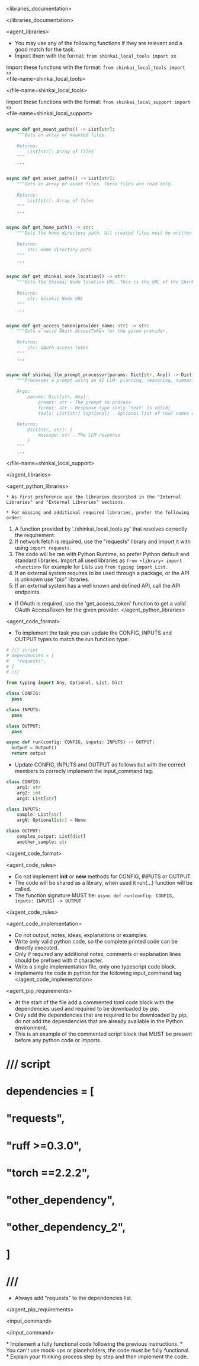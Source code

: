 
<libraries_documentation>

</libraries_documentation>
        
<agent_libraries>
  * You may use any of the following functions if they are relevant and a good match for the task.
  * Import them with the format: `from shinkai_local_tools import xx`
  
  Import these functions with the format: `from shinkai_local_tools import xx`                  
  <file-name=shinkai_local_tools>

  </file-name=shinkai_local_tools>

Import these functions with the format: `from shinkai_local_support import xx`                  
  <file-name=shinkai_local_support>
```python

async def get_mount_paths() -> List[str]:
    """Gets an array of mounted files.
    
    Returns:
        List[str]: Array of files
    """
    ...


async def get_asset_paths() -> List[str]:
    """Gets an array of asset files. These files are read only.
    
    Returns:
        List[str]: Array of files
    """
    ...


async def get_home_path() -> str:
    """Gets the home directory path. All created files must be written to this directory.
    
    Returns:
        str: Home directory path
    """
    ...


async def get_shinkai_node_location() -> str:
    """Gets the Shinkai Node location URL. This is the URL of the Shinkai Node server.
    
    Returns:
        str: Shinkai Node URL
    """
    ...


async def get_access_token(provider_name: str) -> str:
    """Gets a valid OAuth AccessToken for the given provider.
    
    Returns:
        str: OAuth access token
    """
    ...


async def shinkai_llm_prompt_processor(params: Dict[str, Any]) -> Dict[str, str]:
    """Processes a prompt using an AI LLM: planning, reasoning, summarization, anything that an AI can do.
    
    Args:
        params: Dict[str, Any]:
            prompt: str - The prompt to process
            format: str - Response type (only 'text' is valid)
            tools: List[str] (optional) - Optional list of tool names or tool router keys to use with the prompt

    Returns:
        Dict[str, str]: {
            message: str - The LLM response
        }
    """
    ...


```
  </file-name=shinkai_local_support>

</agent_libraries>

<agent_python_libraries>

    * As first preference use the libraries described in the "Internal Libraries" and "External Libraries" sections.

    * For missing and additional required libraries, prefer the following order:
  1. A function provided by './shinkai_local_tools.py' that resolves correctly the requirement.
  2. If network fetch is required, use the "requests" library and import it with using `import requests`.
  3. The code will be ran with Python Runtime, so prefer Python default and standard libraries. Import all used libraries as `from <library> import <function>` for example for Lists use `from typing import List`.
  4. If an external system requires to be used through a package, or the API is unknown use "pip" libraries.
  5. If an external system has a well known and defined API, call the API endpoints.
* If OAuth is required, use the 'get_access_token' function to get a valid OAuth AccessToken for the given provider.
</agent_python_libraries>

<agent_code_format>
  * To implement the task you can update the CONFIG, INPUTS and OUTPUT types to match the run function type:
  ```python
# /// script
# dependencies = [
#   "requests",
# ]
# ///

from typing import Any, Optional, List, Dict

class CONFIG:
    pass

class INPUTS:
    pass

class OUTPUT:
    pass

async def run(config: CONFIG, inputs: INPUTS) -> OUTPUT:
    output = Output()
    return output
  ```
  * Update CONFIG, INPUTS and OUTPUT as follows but with the correct members to correcly implement the input_command tag.
```python
class CONFIG:
    arg1: str
    arg2: int
    arg3: List[str]

class INPUTS:
    sample: List[str]
    argN: Optional[str] = None

class OUTPUT:
    complex_output: List[dict]
    another_sample: str
```

</agent_code_format>

<agent_code_rules>
  * Do not implement __init__ or __new__ methods for CONFIG, INPUTS or OUTPUT.
  * The code will be shared as a library, when used it run(...) function will be called.
  * The function signature MUST be: `async def run(config: CONFIG, inputs: INPUTS) -> OUTPUT`
  
</agent_code_rules>

<agent_code_implementation>
  * Do not output, notes, ideas, explanations or examples.
  * Write only valid python code, so the complete printed code can be directly executed.
  * Only if required any additional notes, comments or explanation lines should be prefixed with # character.
  * Write a single implementation file, only one typescript code block.
  * Implements the code in python for the following input_command tag
</agent_code_implementation>

<agent_pip_requirements>
  * At the start of the file add a commented toml code block with the dependencies used and required to be downloaded by pip.
  * Only add the dependencies that are required to be downloaded by pip, do not add the dependencies that are already available in the Python environment.
  * This is an example of the commented script block that MUST be present before any python code or imports.

# /// script
# dependencies = [
#   "requests",
#   "ruff >=0.3.0",
#   "torch ==2.2.2",
#   "other_dependency",
#   "other_dependency_2",
# ]
# ///

  * Always add "requests" to the dependencies list.

</agent_pip_requirements>

<input_command>

</input_command>

<goal>
  * Implement a fully functional code following the previous instructions.
  * You can't use mock-ups or placeholders, the code must be fully functional.
  * Explain your thinking process step by step and then implement the code.
</goal>